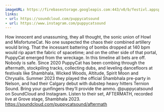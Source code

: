 ```yaml
---
imageURL: https://firebasestorage.googleapis.com:443/v0/b/festivl.appspot.com/o/userContent%2FD5F85642-0983-4048-9335-DEB6A3F503CE.png?alt=media&token=363e7380-45f6-4d4b-a445-d93cc6add198
links:
- url: https://soundcloud.com/puppycatsound
- url: https://www.instagram.com/puppycatsound
---
```

How innocent and unassuming, they all thought, the sonic union of Howl and MisfortuneCat. 
No one suspected the chaos their combined artillery would bring. That the incessant battering of bombs dropped at 140 bpm would rip apart the fabric of spacetime; and on the other side of that portal, PuppyCat emerged from the wreckage. In this timeline all bets are off. Nobody is safe. 
Since 2020 PuppyCat has been combing through the aftermath, stockpiling tracks, collecting dubs, and leveling dancefloors at festivals like Shambhala, Wicked Woods, Altitude, Spirit Moon and Chrysalis. Summer 2023 they played the official Shambhala pre-party in Nelson, and had their Calgary debut with dubstep heavy hitters Ternion Sound.
Bring your gunfingers they’ll provide the ammo. 
@puppycatsound on SoundCloud and Instagram.
Listen to their set, AFTERMATH, recorded live at Grove stage, Shambhala 2023.  https://soundcloud.com/puppycatsound/aftermath 